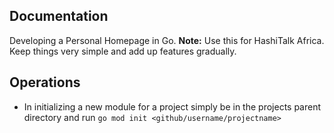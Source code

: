 ## Documentation
Developing a Personal Homepage in Go. 
**Note:** Use this for HashiTalk Africa. Keep things very simple and add up features gradually.

**Operations**
---
- In initializing a new module for a project simply be in the projects parent directory and run `go mod init <github/username/projectname>`
